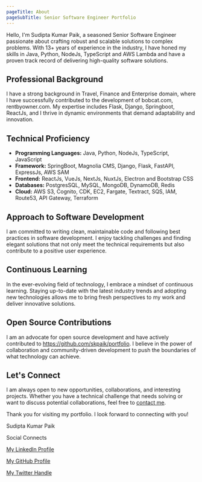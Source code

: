 ```yaml
---
pageTitle: About
pageSubTitle: Senior Software Engineer Portfolio
---
```

Hello, I'm Sudipta Kumar Paik, a seasoned Senior Software Engineer passionate about crafting robust and scalable solutions to complex problems. With 13+ years of experience in the industry, I have honed my skills in Java, Python, NodeJs, TypeScript and AWS Lambda and have a proven track record of delivering high-quality software solutions.

## Professional Background

I have a strong background in Travel, Finance and Enterprise domain, where I have successfully contributed to the development of bobcat.com, rentbyowner.com. My expertise includes Flask, Django, Springboot, ReactJs, and I thrive in dynamic environments that demand adaptability and innovation.

## Technical Proficiency

- **Programming Languages:** Java, Python, NodeJs, TypeScript, JavaScript
- **Framework:** SpringBoot, Magnolia CMS, Django, Flask, FastAPI, ExpressJs, AWS SAM
- **Frontend:** ReactJs, VueJs, NextJs, NuxtJs, Electron and Bootstrap CSS
- **Databases:** PostgresSQL, MySQL, MongoDB, DynamoDB, Redis
- **Cloud:** AWS S3, Cognito, CDK, EC2, Fargate, Textract, SQS, IAM, Route53, API Gateway, Terraform

## Approach to Software Development

I am committed to writing clean, maintainable code and following best practices in software development. I enjoy tackling challenges and finding elegant solutions that not only meet the technical requirements but also contribute to a positive user experience.

## Continuous Learning

In the ever-evolving field of technology, I embrace a mindset of continuous learning. Staying up-to-date with the latest industry trends and adopting new technologies allows me to bring fresh perspectives to my work and deliver innovative solutions.

## Open Source Contributions

I am an advocate for open source development and have actively contributed to https://github.com/skpaik/portfolio. I believe in the power of collaboration and community-driven development to push the boundaries of what technology can achieve.

## Let's Connect

I am always open to new opportunities, collaborations, and interesting projects. Whether you have a technical challenge that needs solving or want to discuss potential collaborations, feel free to [contact me](mailto:sdiptapaik@gmail.com).

Thank you for visiting my portfolio. I look forward to connecting with you!

Sudipta Kumar Paik


Social Connects

[My LinkedIn Profile](https://www.linkedin.com/in/skpaik)

[My GitHub Profile](https://github.com/skpaik)

[My Twitter Handle](https://twitter.com/skpaik)